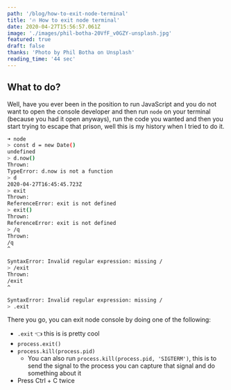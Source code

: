 ```yaml
---
path: '/blog/how-to-exit-node-terminal'
title: '🔥 How to exit node terminal'
date: 2020-04-27T15:56:57.061Z
image: './images/phil-botha-20VfF_v0GZY-unsplash.jpg'
featured: true
draft: false
thanks: 'Photo by Phil Botha on Unsplash'
reading_time: '44 sec'
---
```


## What to do?

Well, have you ever been in the position to run JavaScript and you do not
want to open the console developer and then run `node` on your terminal
(because you had it open anyways), run the code you wanted and then you start
trying to escape that prison, well this is my history when I tried to do it.

```bash
➜ node
> const d = new Date()
undefined
> d.now()
Thrown:
TypeError: d.now is not a function
> d
2020-04-27T16:45:45.723Z
> exit
Thrown:
ReferenceError: exit is not defined
> exit()
Thrown:
ReferenceError: exit is not defined
> /q
Thrown:
/q
^

SyntaxError: Invalid regular expression: missing /
> /exit
Thrown:
/exit
^

SyntaxError: Invalid regular expression: missing /
> .exit
```

There you go, you can exit node console by doing one of the following:

- `.exit` 👈 this is is pretty cool
- `process.exit()`
- `process.kill(process.pid)`
  - You can also run `process.kill(process.pid, 'SIGTERM')`, this is to send
  the signal to the process you can capture that signal and do something about it
- Press Ctrl + C twice
